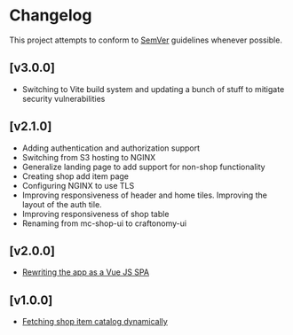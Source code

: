 # Changelog
This project attempts to conform to [SemVer](https://semver.org/) guidelines whenever possible.

## [v3.0.0]
* Switching to Vite build system and updating a bunch of stuff to mitigate 
security vulnerabilities

## [v2.1.0]
* Adding authentication and authorization support
* Switching from S3 hosting to NGINX
* Generalize landing page to add support for non-shop functionality
* Creating shop add item page
* Configuring NGINX to use TLS
* Improving responsiveness of header and home tiles. Improving the layout of the auth tile.
* Improving responsiveness of shop table
* Renaming from mc-shop-ui to craftonomy-ui

## [v2.0.0]
* [Rewriting the app as a Vue JS SPA](https://github.com/Ubunfu/craftonomy-ui/pull/6)

## [v1.0.0]
* [Fetching shop item catalog dynamically](https://github.com/Ubunfu/craftonomy-ui/pull/1)